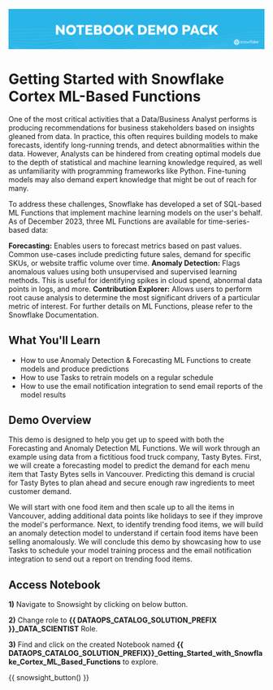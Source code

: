 ![header](img/notebook_demo_pack_banner.png)
# Getting Started with Snowflake Cortex ML-Based Functions
One of the most critical activities that a Data/Business Analyst performs is producing recommendations for business stakeholders based on insights gleaned from data. In practice, this often requires building models to make forecasts, identify long-running trends, and detect abnormalities within the data. However, Analysts can be hindered from creating optimal models due to the depth of statistical and machine learning knowledge required, as well as unfamiliarity with programming frameworks like Python. Fine-tuning models may also demand expert knowledge that might be out of reach for many.

To address these challenges, Snowflake has developed a set of SQL-based ML Functions that implement machine learning models on the user's behalf. As of December 2023, three ML Functions are available for time-series-based data:

**Forecasting:** Enables users to forecast metrics based on past values. Common use-cases include predicting future sales, demand for specific SKUs, or website traffic volume over time.
**Anomaly Detection:** Flags anomalous values using both unsupervised and supervised learning methods. This is useful for identifying spikes in cloud spend, abnormal data points in logs, and more.
**Contribution Explorer:** Allows users to perform root cause analysis to determine the most significant drivers of a particular metric of interest.
For further details on ML Functions, please refer to the Snowflake Documentation.

## What You'll Learn
- How to use Anomaly Detection & Forecasting ML Functions to create models and produce predictions
- How to use Tasks to retrain models on a regular schedule
- How to use the email notification integration to send email reports of the model results

## Demo Overview
This demo is designed to help you get up to speed with both the Forecasting and Anomaly Detection ML Functions. We will work through an example using data from a fictitious food truck company, Tasty Bytes. First, we will create a forecasting model to predict the demand for each menu item that Tasty Bytes sells in Vancouver. Predicting this demand is crucial for Tasty Bytes to plan ahead and secure enough raw ingredients to meet customer demand.

We will start with one food item and then scale up to all the items in Vancouver, adding additional data points like holidays to see if they improve the model's performance. Next, to identify trending food items, we will build an anomaly detection model to understand if certain food items have been selling anomalously. We will conclude this demo by showcasing how to use Tasks to schedule your model training process and the email notification integration to send out a report on trending food items.

## Access Notebook

**1)** Navigate to Snowsight by clicking on below button.

**2)** Change role to **{{ DATAOPS_CATALOG_SOLUTION_PREFIX }}_DATA_SCIENTIST** Role.

**3)** Find and click on the created Notebook named **{{ DATAOPS_CATALOG_SOLUTION_PREFIX}}_Getting_Started_with_Snowflake_Cortex_ML_Based_Functions** to explore.

{{ snowsight_button() }}